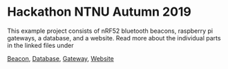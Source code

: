 # Hackathon NTNU Autumn 2019

This example project consists of nRF52 bluetooth beacons, raspberry pi gateways, a database, and a website. Read more about the individual parts in the linked files under

[Beacon](beacon/readme.md), [Database](database/readme.md), [Gateway](gateway/readme.md), [Website](web/readme.md)
